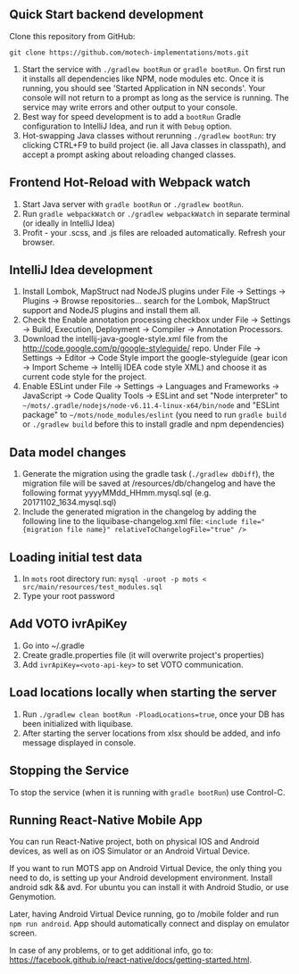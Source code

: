 ## Quick Start backend development
Clone this repository from GitHub:
 ```shell
 git clone https://github.com/motech-implementations/mots.git
 ```
1. Start the service with `./gradlew bootRun` or `gradle bootRun`. On first run it installs all 
dependencies like NPM, node modules etc. Once it is running, you should see 'Started Application in NN seconds'. 
Your console will not return to a prompt as long as the service is running. 
The service may write errors and other output to your console.
2. Best way for speed development is to add a `bootRun` Gradle configuration to IntelliJ Idea, and
run it with `Debug` option.
3. Hot-swapping Java classes without rerunning `./gradlew bootRun`: try clicking CTRL+F9 to build project (ie. all Java classes in classpath),
and accept a prompt asking about reloading changed classes.

## Frontend Hot-Reload with Webpack watch
1. Start Java server with `gradle bootRun` or `./gradlew bootRun`.
2. Run `gradle webpackWatch` or `./gradlew webpackWatch` in separate terminal (or ideally in IntelliJ Idea)
3. Profit - your .scss, and .js files are reloaded automatically. Refresh your browser.

## IntelliJ Idea development
1. Install Lombok, MapStruct nad NodeJS plugins under File -> Settings -> Plugins -> Browse repositories... search for the Lombok, MapStruct support and NodeJS plugins and install them all.
2. Check the Enable annotation processing checkbox under File -> Settings -> Build, Execution, Deployment -> Compiler -> Annotation Processors.
3. Download the intellij-java-google-style.xml file from the http://code.google.com/p/google-styleguide/ repo. 
Under File -> Settings -> Editor -> Code Style import the google-styleguide (gear icon -> Import Scheme -> Intellij IDEA code style XML) and choose it as current code style for the project.
4. Enable ESLint under File -> Settings -> Languages and Frameworks -> JavaScript -> Code Quality Tools -> ESLint and set "Node interpreter" to `~/mots/.gradle/nodejs/node-v6.11.4-linux-x64/bin/node` and "ESLint package" to `~/mots/node_modules/eslint`
(you need to run `gradle build` or `./gradlew build` before this to install gradle and npm dependencies)

## Data model changes
1. Generate the migration using the gradle task (`./gradlew dbDiff`), the migration file will be saved at /resources/db/changelog and have the following format yyyyMMdd_HHmm.mysql.sql (e.g. 20171102_1634.mysql.sql)
2. Include the generated migration in the changelog by adding the following line to the liquibase-changelog.xml file: `<include file="{migration file name}" relativeToChangelogFile="true" />`

## Loading initial test data
1. In `mots` root directory run:
`mysql -uroot -p mots < src/main/resources/test_modules.sql`
2. Type your root password

## Add VOTO ivrApiKey
1. Go into ~/.gradle
2. Create gradle.properties file (it will overwrite project's properties)
3. Add `ivrApiKey=<voto-api-key>` to set VOTO communication.

## Load locations locally when starting the server
1. Run `./gradlew clean bootRun -PloadLocations=true`, once your DB has been initialized with 
liquibase.
2. After starting the server locations from xlsx should be added, 
and info message displayed in console.

## Stopping the Service
To stop the service (when it is running with `gradle bootRun`) use Control-C.

## Running React-Native Mobile App
You can run React-Native project, both on physical IOS and Android devices, as well as on iOS Simulator or an Android Virtual Device.

If you want to run MOTS app on Android Virtual Device, the only thing you need to do, is setting up your Android development environment.
Install android sdk && avd. For ubuntu you can install it with Android Studio, or use Genymotion.

Later, having Android Virtual Device running, go to /mobile folder and run `npm run android`. App should automatically connect and display on emulator screen.

In case of any problems, or to get additional info, go to: https://facebook.github.io/react-native/docs/getting-started.html.

